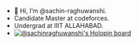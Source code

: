 - 👋 Hi, I’m @sachin-raghuwanshi.
- Candidate Master at codeforces.
- Undergrad at IIIT ALLAHABAD.
- [![@sachinraghuwanshi's Holopin board](https://holopin.me/sachinraghuwanshi)](https://holopin.io/@sachinraghuwanshi)

<!---
sachin-raghuwanshi/sachin-raghuwanshi is a ✨ special ✨ repository because its `README.md` (this file) appears on your GitHub profile.
You can click the Preview link to take a look at your changes.
--->
